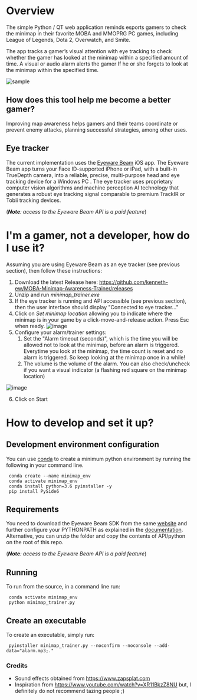 # Overview #

The simple Python / QT web application reminds esports gamers to check the minimap in their favorite MOBA and MMOPRG PC games, including League of Legends, Dota 2, Overwatch, and Smite.

The app tracks a gamer’s visual attention with eye tracking to check whether the gamer has looked at the minimap within a specified amount of time. A visual or audio alarm alerts the gamer If he or she forgets to look at the minimap within the specified time.

![sample](https://user-images.githubusercontent.com/35032606/172874981-72aeff77-5bc7-4b42-9511-ea27b3c4cd90.gif)

## How does this tool help me become a better gamer? ##

Improving map awareness helps gamers and their teams coordinate or prevent enemy attacks, planning successful strategies, among other uses.

## Eye tracker ##

The current implementation uses the [Eyeware Beam](https://beam.eyeware.tech/developers/) iOS app.
The Eyeware Beam app  turns your Face ID-supported iPhone or iPad, with a built-in TrueDepth camera, into a reliable, precise, multi-purpose head and eye tracking device for a Windows PC . The eye tracker uses proprietary computer vision algorithms and machine perception AI technology that generates a robust eye tracking signal comparable to premium TrackIR or Tobii tracking devices. 

(_**Note**: access to the Eyeware Beam API is a paid feature_)

# I'm a gamer, not a developer, how do I use it? #

Assuming you are using Eyeware Beam as an eye tracker (see previous section), then follow these instructions:

1.  Download the latest Release here: https://github.com/kenneth-ew/MOBA-Minimap-Awareness-Trainer/releases
2.  Unzip and run _minimap_trainer.exe_
3.  If the eye tracker is running and API accessible (see previous section), then the user interface should display "Connected to eye tracker..."
4.  Click on _Set minimap location_ allowing you to indicate where the minimap is in your game by a click-move-and-release action. Press Esc when ready.
![image](https://user-images.githubusercontent.com/35032606/173069164-1acd2d4a-e1d2-4a6f-9091-3b2f764cc3fd.png)
5.  Configure your alarm/trainer settings:
    1. Set the "Alarm timeout (seconds)", which is the time you will be allowed not to look at the minimap, before an alarm is triggered. Everytime you look at the minimap, the time count is reset and no alarm is triggered. So keep looking at the minimap once in a while!
    2. The volume is the volume of the alarm. You can also check/uncheck if you want a visual indicator (a flashing red square on the minimap location)

![image](https://user-images.githubusercontent.com/35032606/173070003-d13b0154-f393-4d19-9d38-bb264fbe481e.png)

6.  Click on Start

# How to develop and set it up? ###

## Development environment configuration

You can use [conda](https://docs.conda.io/en/latest/miniconda.html) to create a minimum python environment by
running the following in your command line.

     conda create --name minimap_env
     conda activate minimap_env
     conda install python=3.6 pyinstaller -y
     pip install PySide6

## Requirements

You need to download the Eyeware Beam SDK from the same [website](https://beam.eyeware.tech/developers/)
and further configure your PYTHONPATH as explained in the [documentation](https://docs.beam.eyeware.tech/getting_started.html).
Alternative, you can unzip the folder and copy the contents of API/python on the root of this repo.

(_**Note**: access to the Eyeware Beam API is a paid feature_)

## Running

To run from the source, in a command line run:

     conda activate minimap_env
     python minimap_trainer.py

## Create an executable

To create an executable, simply run:

     pyinstaller minimap_trainer.py --noconfirm --noconsole --add-data="alarm.mp3;."

### Credits

- Sound effects obtained from https://www.zapsplat.com
- Inspiration from https://www.youtube.com/watch?v=XR11BkzZ8NU but, I definitely do not recommend tazing people ;)
